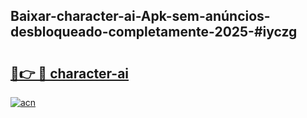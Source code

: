 ## Baixar-character-ai-Apk-sem-anúncios-desbloqueado-completamente-2025-#iyczg

# <h2><a href="https://ainizakaria.my?title=character-ai&ref=22M">🔗👉 🔴 character-ai</a></h2>

[![acn](https://github.com/user-attachments/assets/0f9c940e-d8b0-45ae-aac7-cd30a18b3e1c)](https://ainizakaria.my?title=character-ai&ref=22M)

